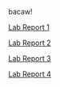 bacaw! 

[Lab Report 1](/lab-report-1-week-0.html)

[Lab Report 2](/lab-report-2-week-1.html)

[Lab Report 3](/lab-report-3-week-3.html)

[Lab Report 4](/lab-report-4-week-5.html)